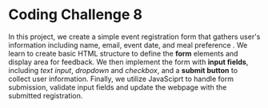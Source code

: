 # Coding Challenge 8

In this project, we create a simple event registration form that gathers user's information including name, email, event date, and meal preference . We learn to create basic HTML structure to define the **form** elements and display area for feedback. We then implement the form with **input fields**, including *text input*, *dropdown* and *checkbox*, and a **submit button** to collect user information. Finally, we utilize JavaSciprt to handle form submission, validate input fields and update the webpage with the submitted registration.